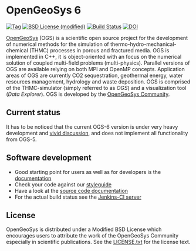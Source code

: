 OpenGeoSys 6
============

[![Tag](https://img.shields.io/github/tag/ufz/ogs.svg?style=flat-square)](https://github.com/ufz/ogs/releases)
[![BSD License (modified)](http://img.shields.io/badge/license-BSD-blue.svg?style=flat-square)](https://github.com/ufz/ogs/blob/master/LICENSE.txt)
[![Build Status](https://jenkins.opengeosys.org/buildStatus/icon?job=ufz/ogs/master)](https://jenkins.opengeosys.org/job/ufz/job/ogs/job/master)
[![DOI](https://zenodo.org/badge/1701384.svg)](https://zenodo.org/badge/latestdoi/1701384)

[OpenGeoSys][ogs] (OGS) is a scientific open source project for the development of
numerical methods for the simulation of thermo-hydro-mechanical-chemical
(THMC) processes in porous and fractured media. OGS is implemented in C++, it
is object-oriented with an focus on the numerical solution of coupled multi-field
problems (multi-physics). Parallel versions of OGS are available relying on
both MPI and OpenMP concepts. Application areas of OGS are currently CO2
sequestration, geothermal energy, water resources management, hydrology and
waste deposition. OGS is comprised of the THMC-simulator (simply referred to as
*OGS*) and a visualization tool (*Data Explorer*). OGS is developed by the
[OpenGeoSys Community][ogs].

## Current status ##

It has to be noticed that the current OGS-6 version is under very heavy development
and [vivid discussion](https://github.com/ufz/ogs/issues), and does not implement all
functionality from OGS-5.

## Software development ##

- Good starting point for users as well as for developers is the [documentation][documentation]
- Check your code against our [styleguide](http://ufz.github.io/styleguide/cppguide.xml)
- Have a look at the [source code documentation][docs]
- For the actual build status see the [Jenkins-CI server][jenkins-ci]

## License ##

OpenGeoSys is distributed under a Modified BSD License which encourages users to
attribute the work of the OpenGeoSys Community especially in scientific
publications. See the [LICENSE.txt][license-source] for the license text.

[ogs]: http://www.opengeosys.org
[documentation]: https://docs.opengeosys.org/docs/
[jenkins-ci]: https://jenkins.opengeosys.org/job/ufz/job/ogs/job/master/
[docs]: http://doxygen.opengeosys.org
[license-source]: https://github.com/ufz/ogs/blob/master/LICENSE.txt
